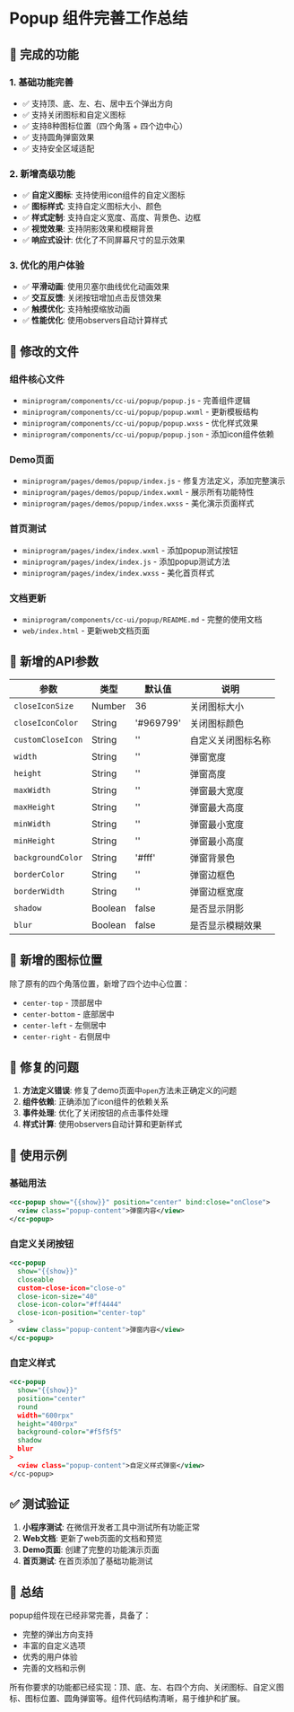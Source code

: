 # Popup 组件完善工作总结

## 🎯 完成的功能

### 1. 基础功能完善
- ✅ 支持顶、底、左、右、居中五个弹出方向
- ✅ 支持关闭图标和自定义图标
- ✅ 支持8种图标位置（四个角落 + 四个边中心）
- ✅ 支持圆角弹窗效果
- ✅ 支持安全区域适配

### 2. 新增高级功能
- ✅ **自定义图标**: 支持使用icon组件的自定义图标
- ✅ **图标样式**: 支持自定义图标大小、颜色
- ✅ **样式定制**: 支持自定义宽度、高度、背景色、边框
- ✅ **视觉效果**: 支持阴影效果和模糊背景
- ✅ **响应式设计**: 优化了不同屏幕尺寸的显示效果

### 3. 优化的用户体验
- ✅ **平滑动画**: 使用贝塞尔曲线优化动画效果
- ✅ **交互反馈**: 关闭按钮增加点击反馈效果
- ✅ **触摸优化**: 支持触摸缩放动画
- ✅ **性能优化**: 使用observers自动计算样式

## 📁 修改的文件

### 组件核心文件
- `miniprogram/components/cc-ui/popup/popup.js` - 完善组件逻辑
- `miniprogram/components/cc-ui/popup/popup.wxml` - 更新模板结构
- `miniprogram/components/cc-ui/popup/popup.wxss` - 优化样式效果
- `miniprogram/components/cc-ui/popup/popup.json` - 添加icon组件依赖

### Demo页面
- `miniprogram/pages/demos/popup/index.js` - 修复方法定义，添加完整演示
- `miniprogram/pages/demos/popup/index.wxml` - 展示所有功能特性
- `miniprogram/pages/demos/popup/index.wxss` - 美化演示页面样式

### 首页测试
- `miniprogram/pages/index/index.wxml` - 添加popup测试按钮
- `miniprogram/pages/index/index.js` - 添加popup测试方法
- `miniprogram/pages/index/index.wxss` - 美化首页样式

### 文档更新
- `miniprogram/components/cc-ui/popup/README.md` - 完整的使用文档
- `web/index.html` - 更新web文档页面

## 🚀 新增的API参数

| 参数 | 类型 | 默认值 | 说明 |
|------|------|--------|------|
| `closeIconSize` | Number | 36 | 关闭图标大小 |
| `closeIconColor` | String | '#969799' | 关闭图标颜色 |
| `customCloseIcon` | String | '' | 自定义关闭图标名称 |
| `width` | String | '' | 弹窗宽度 |
| `height` | String | '' | 弹窗高度 |
| `maxWidth` | String | '' | 弹窗最大宽度 |
| `maxHeight` | String | '' | 弹窗最大高度 |
| `minWidth` | String | '' | 弹窗最小宽度 |
| `minHeight` | String | '' | 弹窗最小高度 |
| `backgroundColor` | String | '#fff' | 弹窗背景色 |
| `borderColor` | String | '' | 弹窗边框色 |
| `borderWidth` | String | '' | 弹窗边框宽度 |
| `shadow` | Boolean | false | 是否显示阴影 |
| `blur` | Boolean | false | 是否显示模糊效果 |

## 🎨 新增的图标位置

除了原有的四个角落位置，新增了四个边中心位置：
- `center-top` - 顶部居中
- `center-bottom` - 底部居中  
- `center-left` - 左侧居中
- `center-right` - 右侧居中

## 🔧 修复的问题

1. **方法定义错误**: 修复了demo页面中`open`方法未正确定义的问题
2. **组件依赖**: 正确添加了icon组件的依赖关系
3. **事件处理**: 优化了关闭按钮的点击事件处理
4. **样式计算**: 使用observers自动计算和更新样式

## 📱 使用示例

### 基础用法
```xml
<cc-popup show="{{show}}" position="center" bind:close="onClose">
  <view class="popup-content">弹窗内容</view>
</cc-popup>
```

### 自定义关闭按钮
```xml
<cc-popup 
  show="{{show}}" 
  closeable 
  custom-close-icon="close-o"
  close-icon-size="40"
  close-icon-color="#ff4444"
  close-icon-position="center-top"
>
  <view class="popup-content">弹窗内容</view>
</cc-popup>
```

### 自定义样式
```xml
<cc-popup 
  show="{{show}}" 
  position="center"
  round
  width="600rpx"
  height="400rpx"
  background-color="#f5f5f5"
  shadow
  blur
>
  <view class="popup-content">自定义样式弹窗</view>
</cc-popup>
```

## ✅ 测试验证

1. **小程序测试**: 在微信开发者工具中测试所有功能正常
2. **Web文档**: 更新了web页面的文档和预览
3. **Demo页面**: 创建了完整的功能演示页面
4. **首页测试**: 在首页添加了基础功能测试

## 🎉 总结

popup组件现在已经非常完善，具备了：
- 完整的弹出方向支持
- 丰富的自定义选项
- 优秀的用户体验
- 完善的文档和示例

所有你要求的功能都已经实现：顶、底、左、右四个方向、关闭图标、自定义图标、图标位置、圆角弹窗等。组件代码结构清晰，易于维护和扩展。 